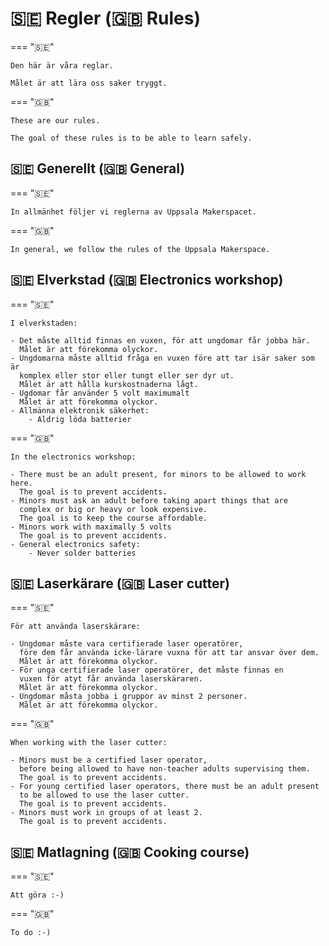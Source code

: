 # 🇸🇪 Regler (🇬🇧 Rules)

=== "🇸🇪"

    Den här är våra reglar.

    Målet är att lära oss saker tryggt.

=== "🇬🇧"

    These are our rules.

    The goal of these rules is to be able to learn safely.

## 🇸🇪 Generellt (🇬🇧 General)

=== "🇸🇪"

    In allmänhet följer vi reglerna av Uppsala Makerspacet.

=== "🇬🇧"

    In general, we follow the rules of the Uppsala Makerspace.


## 🇸🇪 Elverkstad (🇬🇧 Electronics workshop)

=== "🇸🇪"

    I elverkstaden:

    - Det måste alltid finnas en vuxen, för att ungdomar får jobba här.
      Målet är att förekomma olyckor.
    - Ungdomarna måste alltid fråga en vuxen före att tar isär saker som är
      komplex eller stor eller tungt eller ser dyr ut.
      Målet är att hålla kurskostnaderna lågt.
    - Ugdomar får använder 5 volt maximumalt
      Målet är att förekomma olyckor.
    - Allmänna elektronik säkerhet:
        - Aldrig löda batterier

=== "🇬🇧"

    In the electronics workshop:

    - There must be an adult present, for minors to be allowed to work here.
      The goal is to prevent accidents.
    - Minors must ask an adult before taking apart things that are
      complex or big or heavy or look expensive.
      The goal is to keep the course affordable.
    - Minors work with maximally 5 volts
      The goal is to prevent accidents.
    - General electronics safety:
        - Never solder batteries
      

## 🇸🇪 Laserkärare (🇬🇧 Laser cutter)

=== "🇸🇪"

    För att använda laserskärare:

    - Ungdomar måste vara certifierade laser operatörer,
      före dem får använda icke-lärare vuxna för att tar ansvar över dem.
      Målet är att förekomma olyckor.
    - För unga certifierade laser operatörer, det måste finnas en
      vuxen för atyt får använda laserskäraren.
      Målet är att förekomma olyckor.
    - Ungdomar måsta jobba i gruppor av minst 2 personer.
      Målet är att förekomma olyckor.

=== "🇬🇧"

    When working with the laser cutter:

    - Minors must be a certified laser operator,
      before being allowed to have non-teacher adults supervising them.
      The goal is to prevent accidents.
    - For young certified laser operators, there must be an adult present
      to be allowed to use the laser cutter.
      The goal is to prevent accidents.
    - Minors must work in groups of at least 2.
      The goal is to prevent accidents.

## 🇸🇪 Matlagning (🇬🇧 Cooking course)

=== "🇸🇪"

    Att göra :-)

=== "🇬🇧"

    To do :-)

